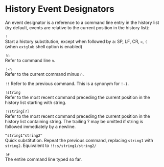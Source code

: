 # History Event Designators

An event designator is a reference to a command line entry in the history list (by default, events are relative to the current position in the history list):


`!`     
Start a history substitution, except when followed by a: SP, LF, CR, `=`, `(` (when `extglob` shell option is enabled)

`!n`    
Refer to command line `n`.

`!-n`    
Refer to the current command minus `n`.

`!!`
Refer to the previous command. This is a synonym for `!-1`.

`!string`    
Refer to the most recent command preceding the current position in the history list starting with string.

`!?string[?]`    
Refer to the most recent command preceding the current position in the history list containing string. The trailing ? may be omitted if string is followed immediately by a newline.

`^string1^string2^`   
Quick substitution. Repeat the previous command, replacing `string1` with `string2`. Equivalent to `!!:s/string1/string2/`

`!#`    
The entire command line typed so far.
